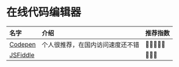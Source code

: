 # 在线代码编辑器

| 名字                                                         | 介绍                             | 推荐指数   |
| :----------------------------------------------------------- | :------------------------------- | ---------- |
| <a href="https://codepen.io/" target="_blank">Codepen </a>   | 个人很推荐，在国内访问速度还不错 | 🌟🌟🌟🌟🌟 |
| <a href="https://jsfiddle.net/" target="_blank">JSFiddle</a> |                                  | 🌟🌟🌟     |
